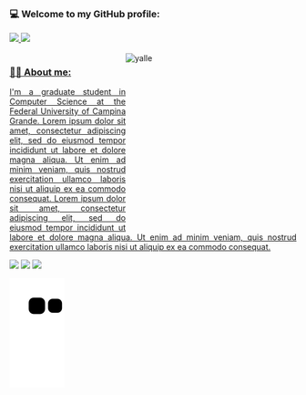 ##
### 💻 Welcome to my GitHub profile:
<div align="left">
  <a href="https://github.com/yallerocha">
  <img width="48%" src="https://github-readme-stats.vercel.app/api?username=yallerocha&show_icons=true&theme=dark&include_all_commits=true&count_private=true"/>
  <img width="48%" src="https://github-readme-stats.vercel.app/api/top-langs/?username=yallerocha&layout=compact&langs_count=7&theme=dark&card_width=433"/>
</div>
<div style="display: inline_block"><br>
  
  <img align="right" alt="yalle" height="300" width="300" src="https://media.discordapp.net/attachments/790229238149152771/945705865078538260/3426523_Mesa_de_trabajo_1.png?width=473&height=473">
  
### 🙋‍♂️ About me: 
  
   <p align=justify> I'm a graduate student in Computer Science at the Federal University of Campina Grande. Lorem ipsum dolor sit amet, consectetur adipiscing elit, sed do eiusmod tempor incididunt ut labore et dolore magna aliqua. Ut enim ad minim veniam, quis nostrud exercitation ullamco laboris nisi ut aliquip ex ea commodo consequat. Lorem ipsum dolor sit amet, consectetur adipiscing elit, sed do eiusmod tempor incididunt ut labore et dolore magna aliqua. Ut enim ad minim veniam, quis nostrud exercitation ullamco laboris nisi ut aliquip ex ea commodo consequat.
  
<div>
  
  <a href="https://api.whatsapp.com/send?phone=5583981796615" target="_blank"><img src="https://img.shields.io/badge/WhatsApp-25D366?style=for-the-badge&logo=whatsapp&logoColor=white" target="_blank"></a>
  <a href="https://instagram.com/yallerocha" target="_blank"><img src="https://img.shields.io/badge/-Instagram-%23E4405F?style=for-the-badge&logo=instagram&logoColor=white" target="_blank"></a>
  <a href = "mailto:yalle.rocha2020@gmail.com"><img src="https://img.shields.io/badge/Gmail-D14836?style=for-the-badge&logo=gmail&logoColor=white" target="_blank"></a>
   
![Snake animation](https://github.com/yallerocha/yallerocha/blob/output/github-contribution-grid-snake.svg)
